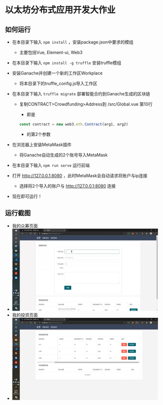 # 以太坊分布式应用开发大作业

## 如何运行

- 在本目录下输入 ```npm install``` ，安装package.json中要求的模组
  - 主要包括Vue, Element-ui, Web3
- 在本目录下输入 ```npm install -g truffle``` 安装truffle模组
- 安装Ganache并创建一个新的工作区Workplace
  - 将本目录下的truffle_config.js导入工作区
- 在本目录下输入 ```truffle migrate``` 部署智能合约到Ganache生成的区块链
  - 复制CONTRACT>Crowdfunding>Address到 /src/Global.vue 第10行
    - 即是

    ```js
    const contract = new web3.eth.Contract(arg1, arg2)
    ```

    - 的第2个参数

- 在浏览器上安装MetaMask插件
  - 将Ganache自动生成的2个账号导入MetaMask
- 在本目录下输入 ```npm run serve``` 运行前端
- 打开 http://127.0.0.1:8080 ，此时MetaMask会自动请求将账户与ip连接
  - 选择将2个导入的账户与 http://127.0.0.1:8080 连接
- 现在即可运行！

## 运行截图

- 我的众筹页面
- ![运行图2](./run2.png)
- 我的投资页面
- ![运行图1](./run1.png)
